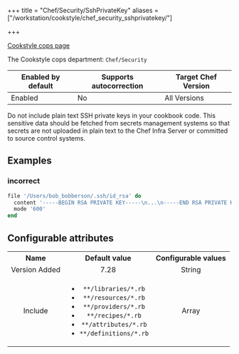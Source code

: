 +++
title = "Chef/Security/SshPrivateKey"
aliases = ["/workstation/cookstyle/chef_security_sshprivatekey/"]

+++

<!-- This content is automatically generated. See https://github.com/chef/chef-web-docs/blob/main/generated/README.md -->

[Cookstyle cops page](/workstation/cookstyle/cops/)

The Cookstyle cops department: `Chef/Security`

| Enabled by default | Supports autocorrection | Target Chef Version |
| --- | --- | --- |
| Enabled | No | All Versions |

Do not include plain text SSH private keys in your cookbook code. This sensitive data should be fetched from secrets management systems so that secrets are not uploaded in plain text to the Chef Infra Server or committed to source control systems.

## Examples

### incorrect

```ruby
file '/Users/bob_bobberson/.ssh/id_rsa' do
  content '-----BEGIN RSA PRIVATE KEY-----\n...\n-----END RSA PRIVATE KEY-----'
  mode '600'
end
```

## Configurable attributes

<table>
<tbody><tr>
<th>Name</th>
<th>Default value</th>
<th>Configurable values</th>
</tr>
<tr>
<td style="text-align:center">Version Added</td>
<td style="text-align:center">7.28</td>
<td style="text-align:center">String</td>
</tr>
<tr><td style="text-align:center">Include</td>
<td style="text-align:center"><ul>
<li><code>**/libraries/*.rb</code></li>
<li><code>**/resources/*.rb</code></li>
<li><code>**/providers/*.rb</code></li>
<li><code>**/recipes/*.rb</code></li>
<li><code>**/attributes/*.rb</code></li>
<li><code>**/definitions/*.rb</code></li>
</ul>
</td>
<td style="text-align:center">Array</td>
</tr></tbody></table>
